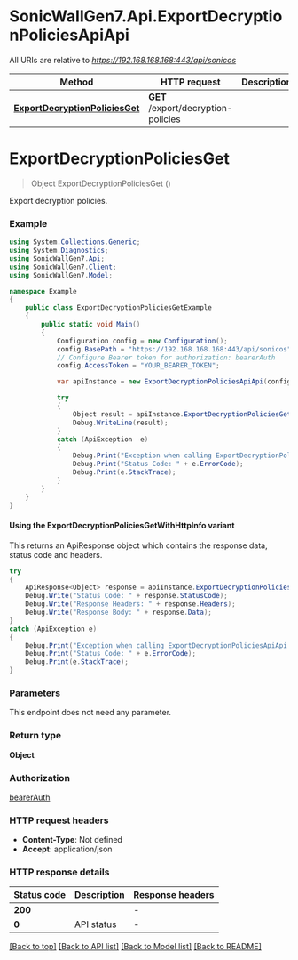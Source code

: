 # SonicWallGen7.Api.ExportDecryptionPoliciesApiApi

All URIs are relative to *https://192.168.168.168:443/api/sonicos*

| Method | HTTP request | Description |
|--------|--------------|-------------|
| [**ExportDecryptionPoliciesGet**](ExportDecryptionPoliciesApiApi.md#exportdecryptionpoliciesget) | **GET** /export/decryption-policies |  |

<a id="exportdecryptionpoliciesget"></a>
# **ExportDecryptionPoliciesGet**
> Object ExportDecryptionPoliciesGet ()



Export decryption policies.

### Example
```csharp
using System.Collections.Generic;
using System.Diagnostics;
using SonicWallGen7.Api;
using SonicWallGen7.Client;
using SonicWallGen7.Model;

namespace Example
{
    public class ExportDecryptionPoliciesGetExample
    {
        public static void Main()
        {
            Configuration config = new Configuration();
            config.BasePath = "https://192.168.168.168:443/api/sonicos";
            // Configure Bearer token for authorization: bearerAuth
            config.AccessToken = "YOUR_BEARER_TOKEN";

            var apiInstance = new ExportDecryptionPoliciesApiApi(config);

            try
            {
                Object result = apiInstance.ExportDecryptionPoliciesGet();
                Debug.WriteLine(result);
            }
            catch (ApiException  e)
            {
                Debug.Print("Exception when calling ExportDecryptionPoliciesApiApi.ExportDecryptionPoliciesGet: " + e.Message);
                Debug.Print("Status Code: " + e.ErrorCode);
                Debug.Print(e.StackTrace);
            }
        }
    }
}
```

#### Using the ExportDecryptionPoliciesGetWithHttpInfo variant
This returns an ApiResponse object which contains the response data, status code and headers.

```csharp
try
{
    ApiResponse<Object> response = apiInstance.ExportDecryptionPoliciesGetWithHttpInfo();
    Debug.Write("Status Code: " + response.StatusCode);
    Debug.Write("Response Headers: " + response.Headers);
    Debug.Write("Response Body: " + response.Data);
}
catch (ApiException e)
{
    Debug.Print("Exception when calling ExportDecryptionPoliciesApiApi.ExportDecryptionPoliciesGetWithHttpInfo: " + e.Message);
    Debug.Print("Status Code: " + e.ErrorCode);
    Debug.Print(e.StackTrace);
}
```

### Parameters
This endpoint does not need any parameter.
### Return type

**Object**

### Authorization

[bearerAuth](../README.md#bearerAuth)

### HTTP request headers

 - **Content-Type**: Not defined
 - **Accept**: application/json


### HTTP response details
| Status code | Description | Response headers |
|-------------|-------------|------------------|
| **200** |  |  -  |
| **0** | API status |  -  |

[[Back to top]](#) [[Back to API list]](../README.md#documentation-for-api-endpoints) [[Back to Model list]](../README.md#documentation-for-models) [[Back to README]](../README.md)

